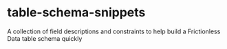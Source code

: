 # table-schema-snippets
A collection of field descriptions and constraints to help build a Frictionless Data table schema quickly
